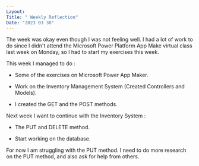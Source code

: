 ```yaml
---
Layout:
Title: " Weekly Reflection"
Date: "2023 03 30"
---
```






The week was okay even though I was not feeling well.
I had a lot of work to do since I didn't attend the Microsoft Power Platform App Make virtual class last week on Monday,
so I had to start my exercises this week.



This week I managed to do :


 - Some of the exercises on Microsoft Power App Maker.


 - Work on the Inventory Management System (Created Controllers and Models).


 - I created the GET and the POST methods.


Next week I want to continue with the Inventory System :



 - The PUT and DELETE method. 


 - Start working on the database.



For now I am struggling with the PUT method. I need to do more research on the PUT method, and also ask for help from others.
